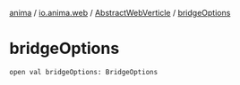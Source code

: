 [anima](../../index.md) / [io.anima.web](../index.md) / [AbstractWebVerticle](index.md) / [bridgeOptions](./bridge-options.md)

# bridgeOptions

`open val bridgeOptions: BridgeOptions`